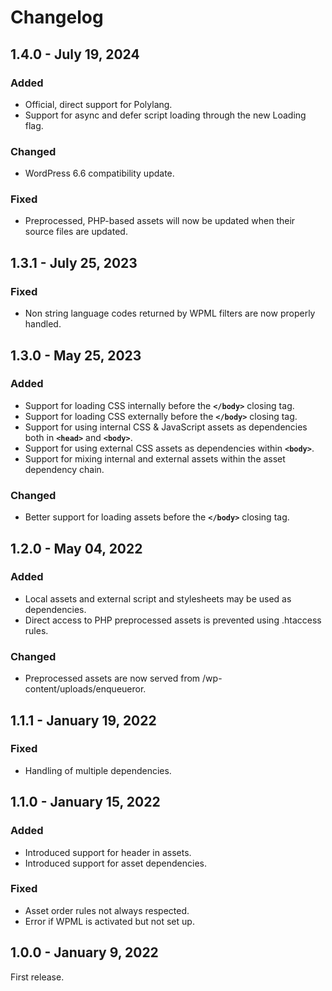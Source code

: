 # Changelog

## 1.4.0 - July 19, 2024

### Added
- Official, direct support for Polylang.
- Support for async and defer script loading through the new Loading flag.

### Changed
- WordPress 6.6 compatibility update.

### Fixed
- Preprocessed, PHP-based assets will now be updated when their source files are updated.

## 1.3.1 - July 25, 2023

### Fixed
- Non string language codes returned by WPML filters are now properly handled.

## 1.3.0 - May 25, 2023

### Added
- Support for loading CSS internally before the **`</body>`** closing tag.
- Support for loading CSS externally before the **`</body>`** closing tag.
- Support for using internal CSS & JavaScript assets as dependencies both in **`<head>`** and **`<body>`**.
- Support for using external CSS assets as dependencies within **`<body>`**.
- Support for mixing internal and external assets within the asset dependency chain.

### Changed
- Better support for loading assets before the **`</body>`** closing tag.

## 1.2.0 - May 04, 2022

### Added
- Local assets and external script and stylesheets may be used as dependencies.
- Direct access to PHP preprocessed assets is prevented using .htaccess rules.

### Changed
- Preprocessed assets are now served from /wp-content/uploads/enqueueror.

## 1.1.1 - January 19, 2022

### Fixed
- Handling of multiple dependencies.

## 1.1.0 - January 15, 2022

### Added
- Introduced support for header in assets.
- Introduced support for asset dependencies.

### Fixed
- Asset order rules not always respected.
- Error if WPML is activated but not set up.

## 1.0.0 - January 9, 2022
First release.